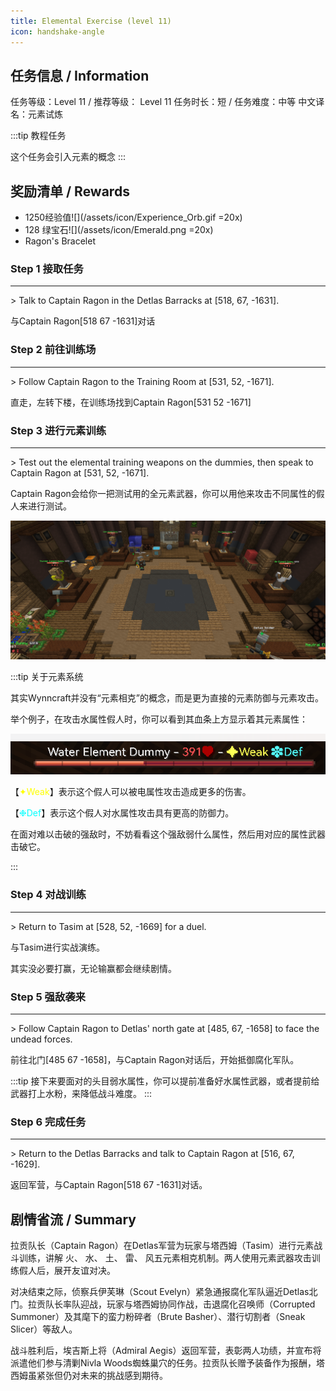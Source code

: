 ```yaml
---
title: Elemental Exercise (level 11)
icon: handshake-angle
---
```


## 任务信息 / Information
任务等级：Level 11 / 推荐等级： Level 11
任务时长：短 / 任务难度：中等
中文译名：元素试炼

:::tip 教程任务

这个任务会引入元素的概念
:::

## 奖励清单 / Rewards

+ 1250经验值![](/assets/icon/Experience_Orb.gif =20x) 
+ 128 绿宝石![](/assets/icon/Emerald.png =20x)
+ Ragon's Bracelet

### Step 1 接取任务
---
\> Talk to Captain Ragon in the Detlas Barracks at [518, 67, -1631].

与<NPC>Captain Ragon</NPC><CC>[518 67 -1631]</CC>对话

### Step 2 前往训练场
---
\> Follow Captain Ragon to the Training Room at [531, 52, -1671].

直走，左转下楼，在训练场找到<NPC>Captain Ragon</NPC><CC>[531 52 -1671]</CC>

### Step 3 进行元素训练
---
\> Test out the elemental training weapons on the dummies, then speak to Captain Ragon at [531, 52, -1671].

<NPC>Captain Ragon</NPC>会给你一把测试用的全元素武器，你可以用他来攻击不同属性的假人来进行测试。

![](/assets/img/lv11-2.png)

:::tip 关于元素系统

其实Wynncraft并没有“元素相克”的概念，而是更为直接的元素防御与元素攻击。

举个例子，在攻击水属性假人时，你可以看到其血条上方显示着其元素属性：

![](/assets/img/lv11-1.png)

【<font color=yellow>✦Weak</font>】表示这个假人可以被电属性攻击造成更多的伤害。

【<font color=aqua>❉Def</font>】表示这个假人对水属性攻击具有更高的防御力。

在面对难以击破的强敌时，不妨看看这个强敌弱什么属性，然后用对应的属性武器击破它。

:::

### Step 4 对战训练
--- 
\> Return to Tasim at [528, 52, -1669] for a duel.

与<NPC>Tasim</NPC>进行实战演练。

其实没必要打赢，无论输赢都会继续剧情。

### Step 5 强敌袭来
---
\> Follow Captain Ragon to Detlas' north gate at [485, 67, -1658] to face the undead forces.

前往北门<CC>[485 67 -1658]</CC>，与<NPC>Captain Ragon</NPC>对话后，开始抵御腐化军队。

:::tip
接下来要面对的头目弱水属性，你可以提前准备好水属性武器，或者提前给武器打上水粉，来降低战斗难度。
:::

### Step 6 完成任务
--- 
\> Return to the Detlas Barracks and talk to Captain Ragon at [516, 67, -1629].

返回军营，与<NPC>Captain Ragon</NPC><CC>[518 67 -1631]</CC>对话。

## 剧情省流 / Summary


拉贡队长（Captain Ragon）在Detlas军营为玩家与塔西姆（Tasim）进行元素战斗训练，讲解 火、 水、 土、 雷、 风五元素相克机制。两人使用元素武器攻击训练假人后，展开友谊对决。

对决结束之际，侦察兵伊芙琳（Scout Evelyn）紧急通报腐化军队逼近Detlas北门。拉贡队长率队迎战，玩家与塔西姆协同作战，击退腐化召唤师（Corrupted Summoner）及其麾下的蛮力粉碎者（Brute Basher）、潜行切割者（Sneak Slicer）等敌人。

战斗胜利后，埃吉斯上将（Admiral Aegis）返回军营，表彰两人功绩，并宣布将派遣他们参与清剿Nivla Woods蜘蛛巢穴的任务。拉贡队长赠予装备作为报酬，塔西姆虽紧张但仍对未来的挑战感到期待。
